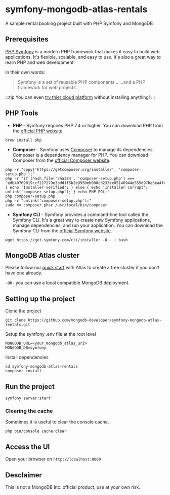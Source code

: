 # symfony-mongodb-atlas-rentals

A sample rental booking project built with PHP Symfony and MongoDB 

## Prerequisites
[PHP Symfony](https://symfony.com/) is a modern PHP framework that makes it easy to build web applications. It's flexible, scalable, and easy to use. It's also a great way to learn PHP and web development.

In their own words:

>Symfony is a set of reusable PHP components... ...and a PHP framework for web projects

:::tip
You can even [try thier cloud platform](https://symfony.com/cloud/) without installing anything!
:::

## PHP Tools

- **PHP** - Symfony requires PHP 7.4 or higher. You can download PHP from the [official PHP website](https://www.php.net/downloads).
```
brew install php
```
- **Composer** - Symfony uses [Composer](https://getcomposer.org/) to manage its dependencies. Composer is a dependency manager for PHP. You can download Composer from the [official Composer website](https://getcomposer.org/download/).
```
php -r "copy('https://getcomposer.org/installer', 'composer-setup.php');"
php -r "if (hash_file('sha384', 'composer-setup.php') === 'edb40769019ccf227279e3bdd1f5b2e9950eb000c3233ee85148944e555d97be3ea4f40c3c2fe73b22f875385f6a5155') { echo 'Installer verified'; } else { echo 'Installer corrupt'; unlink('composer-setup.php'); } echo PHP_EOL;"
php composer-setup.php
php -r "unlink('composer-setup.php');"
sudo mv composer.phar /usr/local/bin/composer
```
- **Symfony CLI** - Symfony provides a command-line tool called the Symfony CLI. It's a great way to create new Symfony applications, manage dependencies, and run your application. You can download the Symfony CLI from the [official Symfony website](https://symfony.com/download).
```
wget https://get.symfony.com/cli/installer -O - | bash
```


## MongoDB Atlas cluster

Please follow our [quick start](https://www.mongodb.com/docs/atlas/getting-started/) with Atlas to create a free cluster if you don't have one already.

`-OR-` you can use a local compatible MongoDB deployment.

## Setting up the project

Clone the project
```
git clone https://github.com/mongodb-developer/symfony-mongodb-atlas-rentals.git
```

Setup the symfony .env file at the root level
```
MONGODB_URL=<your_mongodb_atlas_uri>
MONGODB_DB=symfony
```


Install dependencies
```
cd symfony-mongodb-atlas-rentals
composer install
```


## Run the project
```
symfony server:start
```

### Clearing the cache

Sometimes it is useful to clear the console cache.
```
php bin/console cache:clear
```

## Access the UI

Open your browser on `http://localhost:8000`

## Desclaimer 

This is not a MongoDB Inc. official product, use at your own risk.



